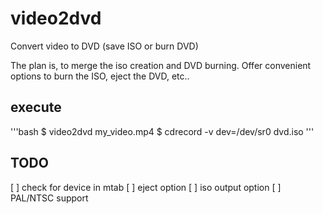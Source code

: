 # video2dvd
Convert video to DVD (save ISO or burn DVD)

The plan is, to merge the iso creation and DVD burning.  Offer convenient options to burn the ISO, eject the DVD, etc..

## execute
'''bash
$ video2dvd my_video.mp4 
$ cdrecord -v dev=/dev/sr0 dvd.iso
'''

## TODO
[ ] check for device in mtab
[ ] eject option
[ ] iso output option
[ ] PAL/NTSC support